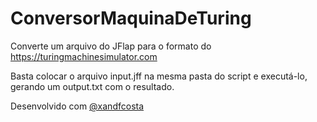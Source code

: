 # ConversorMaquinaDeTuring
Converte um arquivo do JFlap para o formato do https://turingmachinesimulator.com

Basta colocar o arquivo input.jff na mesma pasta do script e executá-lo, gerando um output.txt com o resultado.

Desenvolvido com [@xandfcosta](https://github.com/xandfcosta)
